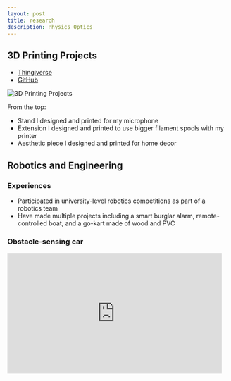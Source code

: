 ```yaml
---
layout: post
title: research
description: Physics Optics 
---
```

## 3D Printing Projects
- [Thingiverse](https://www.thingiverse.com/zobro23/designs)
- [GitHub](https://github.com/Zo-Bro-23/3D-Printing)

![3D Printing Projects](assets/3DPrinting.jpg)

From the top:
- Stand I designed and printed for my microphone
- Extension I designed and printed to use bigger filament spools with my printer
- Aesthetic piece I designed and printed for home decor

## Robotics and Engineering
### Experiences
- Participated in university-level robotics competitions as part of a robotics team
- Have made multiple projects including a smart burglar alarm, remote-controlled boat, and a go-kart made of wood and PVC

### Obstacle-sensing car

<iframe width="487" height="274" src="https://www.youtube.com/embed/wvp22Te1N5U" title="Arduino Car with Obstacle Detection" frameborder="0" allow="accelerometer; autoplay; clipboard-write; encrypted-media; gyroscope; picture-in-picture" allowfullscreen></iframe>
